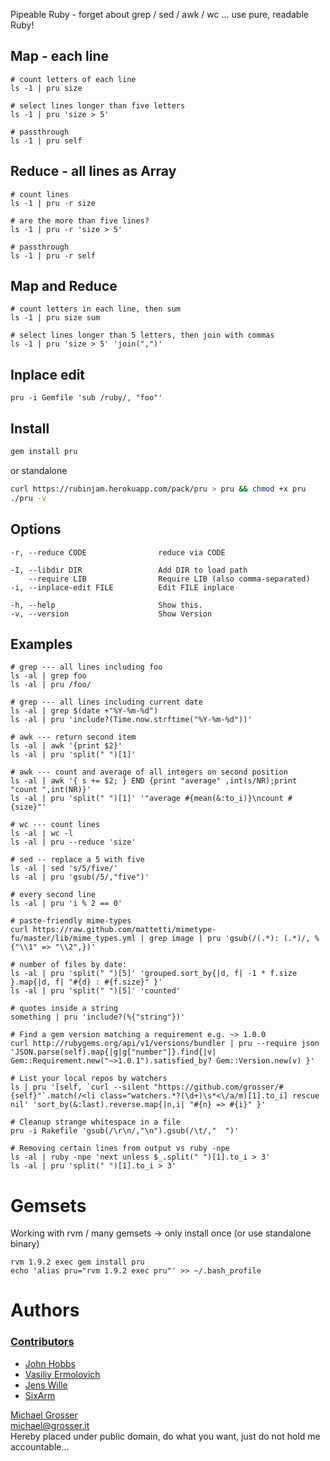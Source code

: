 Pipeable Ruby - forget about grep / sed / awk / wc ... use pure, readable Ruby!

## Map - each line

    # count letters of each line
    ls -1 | pru size

    # select lines longer than five letters
    ls -1 | pru 'size > 5'

    # passthrough
    ls -1 | pru self


## Reduce - all lines as Array

    # count lines
    ls -1 | pru -r size

    # are the more than five lines?
    ls -1 | pru -r 'size > 5'

    # passthrough
    ls -1 | pru -r self


## Map and Reduce

    # count letters in each line, then sum
    ls -1 | pru size sum

    # select lines longer than 5 letters, then join with commas
    ls -1 | pru 'size > 5' 'join(",")'
    
## Inplace edit

    pru -i Gemfile 'sub /ruby/, "foo"'

## Install

```Bash
gem install pru
```

or standalone
```Bash
curl https://rubinjam.herokuapp.com/pack/pru > pru && chmod +x pru
./pru -v
```

## Options

    -r, --reduce CODE                reduce via CODE

    -I, --libdir DIR                 Add DIR to load path
        --require LIB                Require LIB (also comma-separated)
    -i, --inplace-edit FILE          Edit FILE inplace

    -h, --help                       Show this.
    -v, --version                    Show Version


## Examples

    # grep --- all lines including foo
    ls -al | grep foo
    ls -al | pru /foo/

    # grep --- all lines including current date
    ls -al | grep $(date +"%Y-%m-%d")
    ls -al | pru 'include?(Time.now.strftime("%Y-%m-%d"))'

    # awk --- return second item
    ls -al | awk '{print $2}'
    ls -al | pru 'split(" ")[1]'

    # awk --- count and average of all integers on second position
    ls -al | awk '{ s += $2; } END {print "average" ,int(s/NR);print "count ",int(NR)}'
    ls -al | pru 'split(" ")[1]' '"average #{mean(&:to_i)}\ncount #{size}"'

    # wc --- count lines
    ls -al | wc -l
    ls -al | pru --reduce 'size'

    # sed -- replace a 5 with five
    ls -al | sed 's/5/five/'
    ls -al | pru 'gsub(/5/,"five")'

    # every second line
    ls -al | pru 'i % 2 == 0'

    # paste-friendly mime-types
    curl https://raw.github.com/mattetti/mimetype-fu/master/lib/mime_types.yml | grep image | pru 'gsub(/(.*): (.*)/, %{"\\1" => "\\2",})'

    # number of files by date:
    ls -al | pru 'split(" ")[5]' 'grouped.sort_by{|d, f| -1 * f.size }.map{|d, f| "#{d} : #{f.size}" }'
    ls -al | pru 'split(" ")[5]' 'counted'

    # quotes inside a string
    something | pru 'include?(%{"string"})'

    # Find a gem version matching a requirement e.g. ~> 1.0.0
    curl http://rubygems.org/api/v1/versions/bundler | pru --require json 'JSON.parse(self).map{|g|g["number"]}.find{|v| Gem::Requirement.new("~>1.0.1").satisfied_by? Gem::Version.new(v) }'

    # List your local repos by watchers
    ls | pru '[self, `curl --silent "https://github.com/grosser/#{self}"`.match(/<li class="watchers.*?(\d+)\s*<\/a/m)[1].to_i] rescue nil' 'sort_by(&:last).reverse.map{|n,i| "#{n} => #{i}" }'

    # Cleanup strange whitespace in a file
    pru -i Rakefile 'gsub(/\r\n/,"\n").gsub(/\t/,"  ")'

    # Removing certain lines from output vs ruby -npe
    ls -al | ruby -npe 'next unless $_.split(" ")[1].to_i > 3'
    ls -al | pru 'split(" ")[1].to_i > 3'

Gemsets
=======
Working with rvm / many gemsets -> only install once
(or use standalone binary)

    rvm 1.9.2 exec gem install pru
    echo 'alias pru="rvm 1.9.2 exec pru"' >> ~/.bash_profile


Authors
=======
### [Contributors](http://github.com/grosser/pru/contributors)
 - [John Hobbs](http://github.com/jmhobbs)
 - [Vasiliy Ermolovich](http://github.com/nashby)
 - [Jens Wille](http://blackwinter.de)
 - [SixArm](https://github.com/SixArm)

[Michael Grosser](http://grosser.it)<br/>
michael@grosser.it<br/>
Hereby placed under public domain, do what you want, just do not hold me accountable...
